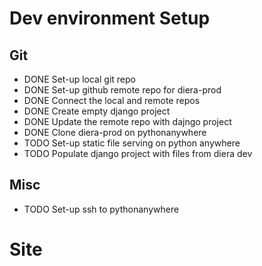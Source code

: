 # Dev environment Setup

## Git

* DONE Set-up local git repo
* DONE Set-up github remote repo for diera-prod
* DONE Connect the local and remote repos
* DONE Create empty django project
* DONE Update the remote repo with dajngo project
* DONE Clone diera-prod on pythonanywhere
* TODO Set-up static file serving on python anywhere
* TODO Populate django project with files from diera dev

## Misc

* TODO Set-up ssh to pythonanywhere

# Site 
